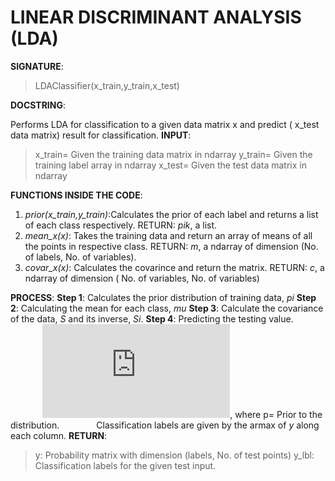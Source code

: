 # LINEAR DISCRIMINANT ANALYSIS (LDA)

**SIGNATURE**: 
>LDAClassifier(x_train,y_train,x_test)

**DOCSTRING**:

Performs LDA for classification to a given data matrix x and predict ( x_test data matrix) result for classification.
**INPUT**:
>x_train= Given the training data matrix in ndarray
y_train= Given the training label array in ndarray
x_test= Given the test data matrix in ndarray

**FUNCTIONS INSIDE THE CODE**:
1) *prior(x_train,y_train)*:Calculates the prior of each label and returns a list of each class respectively.
RETURN: *pik*, a list.
2) *mean_x(x)*: Takes the training data and return an array of means of all the points in respective class.
RETURN: *m*, a ndarray of dimension (No. of labels, No. of variables).
3) *covar_x(x)*: Calculates the covarince and return the matrix.
RETURN: *c*, a ndarray of dimension ( No. of variables, No. of variables)

**PROCESS**:
**Step 1**: Calculates the prior distribution of training data, *pi*
**Step 2**: Calculating the mean for each class, *mu*
**Step 3**: Calculate the covariance of the data, *S* and its inverse, *Si*.
**Step 4**: Predicting the testing value.
&nbsp;&nbsp;&nbsp;&nbsp;&nbsp;&nbsp;&nbsp;&nbsp;&nbsp;&nbsp;&nbsp;&nbsp;&nbsp;![](http://latex.codecogs.com/gif.latex?y_%7Bi%2Cj%7D%3Dlog%28p_%7Bi%7D%29&plus;%5Cfrac%7B-1%7D%7B2%7D%28%5Cmu_%7Bi%7D%5CSigma%5E%7B-1%7D%5Cmu_%7Bi%7D%29&plus;x_%7Bi%7D%5CSigma%5E%7B-1%7D%5Cmu_%7Bi%7D), where p= Prior to the distribution.
&nbsp;&nbsp;&nbsp;&nbsp;&nbsp;&nbsp;&nbsp;&nbsp;&nbsp;&nbsp;&nbsp;&nbsp;&nbsp; Classification labels are given by the armax of *y* along each column.
**RETURN**: 
>y: Probability matrix with dimension (labels, No. of test points)
y_lbl: Classification labels for the given test input.
